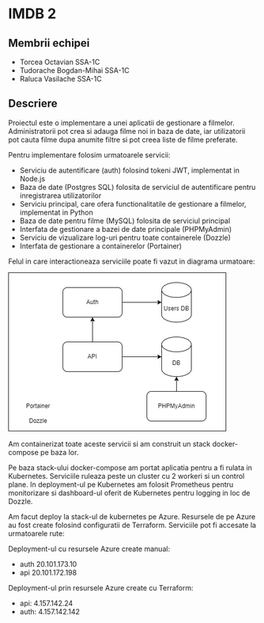 # IMDB 2

## Membrii echipei

* Torcea Octavian SSA-1C
* Tudorache Bogdan-Mihai SSA-1C
* Raluca Vasilache SSA-1C

## Descriere

Proiectul este o implementare a unei aplicatii de gestionare a filmelor. Administratorii pot crea si adauga filme noi in baza de date, iar utilizatorii pot cauta filme dupa anumite filtre si pot creea liste de filme preferate.

Pentru implementare folosim urmatoarele servicii:

* Serviciu de autentificare (auth) folosind tokeni JWT, implementat in Node.js
* Baza de date (Postgres SQL) folosita de serviciul de autentificare pentru inregistrarea utilizatorilor
* Serviciu principal, care ofera functionalitatile de gestionare a filmelor, implementat in Python
* Baza de date pentru filme (MySQL) folosita de serviciul principal
* Interfata de gestionare a bazei de date principale (PHPMyAdmin)
* Serviciu de vizualizare log-uri pentru toate containerele (Dozzle)
* Interfata de gestionare a containerelor (Portainer)

Felul in care interactioneaza serviciile poate fi vazut in diagrama urmatoare:

![Diagrama servicii](./diagram.png)

Am containerizat toate aceste servicii si am construit un stack docker-compose pe baza lor.

Pe baza stack-ului docker-compose am portat aplicatia pentru a fi rulata in Kubernetes. Serviciile ruleaza peste un cluster cu 2 workeri si un control plane. In deployment-ul pe Kubernetes am folosit Prometheus pentru monitorizare si dashboard-ul oferit de Kubernetes pentru logging in loc de Dozzle.

Am facut deploy la stack-ul de kubernetes pe Azure. Resursele de pe Azure au fost create folosind configuratii de Terraform. Serviciile pot fi accesate la urmatoarele rute:

Deployment-ul cu resursele Azure create manual:
* auth 20.101.173.10
* api 20.101.172.198

Deployment-ul prin resursele Azure create cu Terraform:
* api: 4.157.142.24
* auth: 4.157.142.142